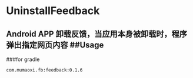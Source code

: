 # UninstallFeedback
Android APP 卸载反馈，当应用本身被卸载时，程序弹出指定网页内容
##Usage
--
###for gradle
```grovvy
com.mumaoxi.fb:feedback:0.1.6
```
